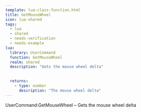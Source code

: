 ```yaml
---
template: lua-class-function.html
title: GetMouseWheel
icon: lua-shared
tags:
  - lua
  - shared
  - needs-verification
  - needs-example
lua:
  library: UserCommand
  function: GetMouseWheel
  realm: shared
  description: "Gets the mouse wheel delta"
  
  
  returns:
    - type: number
      description: "The mouse wheel delta"
---
```


<div class="lua__search__keywords">
UserCommand:GetMouseWheel &#x2013; Gets the mouse wheel delta
</div>

